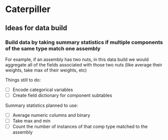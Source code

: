 # Caterpiller

## Ideas for data build

### Build data by taking summary statistics if multiple components of the same type match one assembly
For example, if an assembly has two nuts, in this data build we would aggregate all of the fields associated with those two nuts (like average their weights, take max of their weights, etc) 

Things still to do:
- [ ] Encode categorical variables
- [ ] Create field dictionary for component subtables

Summary statistics planned to use:
- [ ] Average numeric columns and binary
- [ ] Take max and min
- [ ] Count the number of instances of that comp type matched to the assembly
